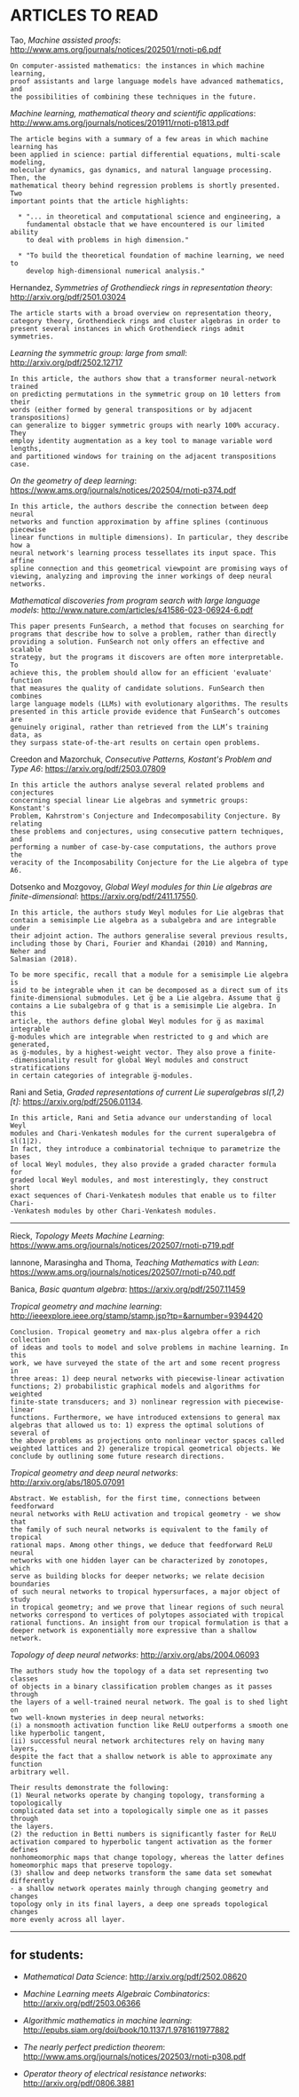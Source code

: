 #     ARTICLES TO READ


Tao, _Machine assisted proofs_: http://www.ams.org/journals/notices/202501/rnoti-p6.pdf

    On computer-assisted mathematics: the instances in which machine learning, 
    proof assistants and large language models have advanced mathematics, and 
    the possibilities of combining these techniques in the future.

_Machine learning, mathematical theory and scientific applications_: http://www.ams.org/journals/notices/201911/rnoti-p1813.pdf

    The article begins with a summary of a few areas in which machine learning has
    been applied in science: partial differential equations, multi-scale modeling,
    molecular dynamics, gas dynamics, and natural language processing. Then, the
    mathematical theory behind regression problems is shortly presented. Two 
    important points that the article highlights:
    
      * "... in theoretical and computational science and engineering, a 
        fundamental obstacle that we have encountered is our limited ability
        to deal with problems in high dimension."
         
      * "To build the theoretical foundation of machine learning, we need to 
        develop high-dimensional numerical analysis."

Hernandez, _Symmetries of Grothendieck rings in representation theory_: http://arxiv.org/pdf/2501.03024

    The article starts with a broad overview on representation theory, 
    category theory, Grothendieck rings and cluster algebras in order to
    present several instances in which Grothendieck rings admit symmetries.

_Learning the symmetric group: large from small_: http://arxiv.org/pdf/2502.12717
    
    In this article, the authors show that a transformer neural-network trained 
    on predicting permutations in the symmetric group on 10 letters from their 
    words (either formed by general transpositions or by adjacent transpositions)
    can generalize to bigger symmetric groups with nearly 100% accuracy. They
    employ identity augmentation as a key tool to manage variable word lengths,
    and partitioned windows for training on the adjacent transpositions case.

_On the geometry of deep learning_: https://www.ams.org/journals/notices/202504/rnoti-p374.pdf

    In this article, the authors describe the connection between deep neural
    networks and function approximation by affine splines (continuous piecewise
    linear functions in multiple dimensions). In particular, they describe how a
    neural network's learning process tessellates its input space. This affine
    spline connection and this geometrical viewpoint are promising ways of
    viewing, analyzing and improving the inner workings of deep neural networks.

_Mathematical discoveries from program search with large language models_: http://www.nature.com/articles/s41586-023-06924-6.pdf

    This paper presents FunSearch, a method that focuses on searching for 
    programs that describe how to solve a problem, rather than directly 
    providing a solution. FunSearch not only offers an effective and scalable 
    strategy, but the programs it discovers are often more interpretable. To 
    achieve this, the problem should allow for an efficient 'evaluate' function 
    that measures the quality of candidate solutions. FunSearch then combines 
    large language models (LLMs) with evolutionary algorithms. The results 
    presented in this article provide evidence that FunSearch’s outcomes are 
    genuinely original, rather than retrieved from the LLM’s training data, as 
    they surpass state-of-the-art results on certain open problems.

Creedon and Mazorchuk, _Consecutive Patterns, Kostant's Problem and Type A6_: https://arxiv.org/pdf/2503.07809

    In this article the authors analyse several related problems and conjectures
    concerning special linear Lie algebras and symmetric groups: Konstant's 
    Problem, Kahrstrom's Conjecture and Indecomposability Conjecture. By relating
    these problems and conjectures, using consecutive pattern techniques, and 
    performing a number of case-by-case computations, the authors prove the 
    veracity of the Incomposability Conjecture for the Lie algebra of type A6.

Dotsenko and Mozgovoy, _Global Weyl modules for thin Lie algebras are finite-dimensional_: https://arxiv.org/pdf/2411.17550.

    In this article, the authors study Weyl modules for Lie algebras that 
    contain a semisimple Lie algebra as a subalgebra and are integrable under 
    their adjoint action. The authors generalise several previous results, 
    including those by Chari, Fourier and Khandai (2010) and Manning, Neher and 
    Salmasian (2018).

    To be more specific, recall that a module for a semisimple Lie algebra is 
    said to be integrable when it can be decomposed as a direct sum of its 
    finite-dimensional submodules. Let g̅ be a Lie algebra. Assume that g̅ 
    contains a Lie subalgebra of g that is a semisimple Lie algebra. In this 
    article, the authors define global Weyl modules for g̅ as maximal integrable
    g̅-modules which are integrable when restricted to g and which are generated,
    as g̅-modules, by a highest-weight vector. They also prove a finite-
    -dimensionality result for global Weyl modules and construct stratifications 
    in certain categories of integrable g̅-modules.

Rani and Setia, _Graded representations of current Lie superalgebras sl(1,2)[t]_: https://arxiv.org/pdf/2506.01134.

    In this article, Rani and Setia advance our understanding of local Weyl 
    modules and Chari-Venkatesh modules for the current superalgebra of sl(1|2).
    In fact, they introduce a combinatorial technique to parametrize the bases
    of local Weyl modules, they also provide a graded character formula for
    graded local Weyl modules, and most interestingly, they construct short 
    exact sequences of Chari-Venkatesh modules that enable us to filter Chari-
    -Venkatesh modules by other Chari-Venkatesh modules.

---

Rieck, _Topology Meets Machine Learning_: https://www.ams.org/journals/notices/202507/rnoti-p719.pdf

Iannone, Marasingha and Thoma, _Teaching Mathematics with Lean_: https://www.ams.org/journals/notices/202507/rnoti-p740.pdf

Banica, _Basic quantum algebra_: https://arxiv.org/pdf/2507.11459

_Tropical geometry and machine learning_: http://ieeexplore.ieee.org/stamp/stamp.jsp?tp=&arnumber=9394420

    Conclusion. Tropical geometry and max-plus algebra offer a rich collection 
    of ideas and tools to model and solve problems in machine learning. In this
    work, we have surveyed the state of the art and some recent progress in 
    three areas: 1) deep neural networks with piecewise-linear activation 
    functions; 2) probabilistic graphical models and algorithms for weighted 
    finite-state transducers; and 3) nonlinear regression with piecewise-linear
    functions. Furthermore, we have introduced extensions to general max 
    algebras that allowed us to: 1) express the optimal solutions of several of
    the above problems as projections onto nonlinear vector spaces called 
    weighted lattices and 2) generalize tropical geometrical objects. We 
    conclude by outlining some future research directions.

_Tropical geometry and deep neural networks_: http://arxiv.org/abs/1805.07091

    Abstract. We establish, for the first time, connections between feedforward
    neural networks with ReLU activation and tropical geometry - we show that
    the family of such neural networks is equivalent to the family of tropical 
    rational maps. Among other things, we deduce that feedforward ReLU neural 
    networks with one hidden layer can be characterized by zonotopes, which 
    serve as building blocks for deeper networks; we relate decision boundaries 
    of such neural networks to tropical hypersurfaces, a major object of study 
    in tropical geometry; and we prove that linear regions of such neural 
    networks correspond to vertices of polytopes associated with tropical 
    rational functions. An insight from our tropical formulation is that a 
    deeper network is exponentially more expressive than a shallow network.

_Topology of deep neural networks_: http://arxiv.org/abs/2004.06093

    The authors study how the topology of a data set representing two classes
    of objects in a binary classification problem changes as it passes through 
    the layers of a well-trained neural network. The goal is to shed light on 
    two well-known mysteries in deep neural networks:
    (i) a nonsmooth activation function like ReLU outperforms a smooth one 
    like hyperbolic tangent, 
    (ii) successful neural network architectures rely on having many layers, 
    despite the fact that a shallow network is able to approximate any function
    arbitrary well.
    
    Their results demonstrate the following: 
    (1) Neural networks operate by changing topology, transforming a topologically 
    complicated data set into a topologically simple one as it passes through 
    the layers.
    (2) the reduction in Betti numbers is significantly faster for ReLU 
    activation compared to hyperbolic tangent activation as the former defines 
    nonhomeomorphic maps that change topology, whereas the latter defines 
    homeomorphic maps that preserve topology. 
    (3) shallow and deep networks transform the same data set somewhat differently
    - a shallow network operates mainly through changing geometry and changes
    topology only in its final layers, a deep one spreads topological changes 
    more evenly across all layer.

---

## for students:

 * _Mathematical Data Science_: http://arxiv.org/pdf/2502.08620

 * _Machine Learning meets Algebraic Combinatorics_: http://arxiv.org/pdf/2503.06366

 * _Algorithmic mathematics in machine learning_: http://epubs.siam.org/doi/book/10.1137/1.9781611977882
  
 * _The nearly perfect prediction theorem_: http://www.ams.org/journals/notices/202503/rnoti-p308.pdf
 
 * _Operator theory of electrical resistance networks_: http://arxiv.org/pdf/0806.3881
